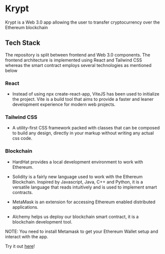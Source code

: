 # Krypt 

Krypt is a Web 3.0 app allowing the user to transfer cryptocurrency over the Ethereum blockchain

## Tech Stack

The repository is split between frontend and Web 3.0 components. The frontend architecture is implemented using React and Tailwind CSS whereas the smart contract employs several technologies as mentioned below

### React

- Instead of using npx create-react-app, ViteJS has been used to initialize the project. Vite is a build tool that aims to provide a faster and leaner development experience for modern web projects.

### Tailwind CSS

- A utility-first CSS framework packed with classes that can be composed to build any design, directly in your markup without writing any actual css code.

### Blockchain

- HardHat provides a local development environment to work with Ethereum.

- Solidity is a fairly new language used to work with the Ethereum Blockchain. Inspired by Javascript, Java, C++ and Python, it is a versatile language that reads intuitively and is used to implement smart contracts.

- MetaMask is an extension for accessing Ethereum enabled distributed applications.

- Alchemy helps us deploy our blockchain smart contract, it is a blockchain development tool.

NOTE: You need to install Metamask to get your Ethereum Wallet setup and interact with the app.

Try it out [here](https://krypt-eth-transfer.netlify.app)!
